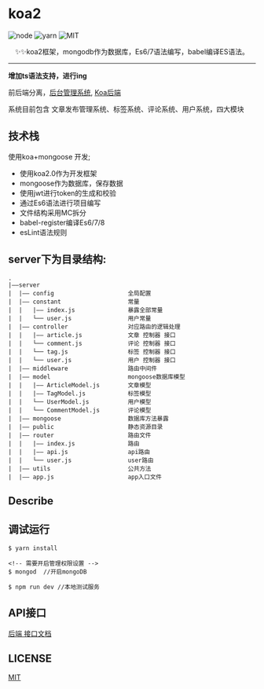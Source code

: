 # koa2

![node](https://img.shields.io/badge/node-8.11.1-green.svg)
![yarn](https://img.shields.io/badge/yarn-1.12.3-green.svg)
![MIT](https://img.shields.io/badge/License-MIT-brightgreen.svg)

<p align="center">
  ✨✨koa2框架，mongodb作为数据库，Es6/7语法编写，babel编译ES语法。
</p>

---
  **增加ts语法支持，进行ing**
  
  前后端分离，[后台管理系统](https://github.com/HerryLo/vue-Bam), [Koa后端](https://github.com/HerryLo/koa-mongoDB)

  系统目前包含 文章发布管理系统、标签系统、评论系统、用户系统，四大模块

## 技术栈
使用koa+mongoose 开发;

* 使用koa2.0作为开发框架
* mongoose作为数据库，保存数据
* 使用jwt进行token的生成和校验
* 通过Es6语法进行项目编写
* 文件结构采用MC拆分
* babel-register编译Es6/7/8
* esLint语法规则

## server下为目录结构:
```
.
|——server
|  |—— config                     全局配置
|  |—— constant                   常量
|  |   |—— index.js               暴露全部常量
|  |   └── user.js                用户常量
|  |—— controller                 对应路由的逻辑处理
|  |   |—— article.js             文章 控制器 接口
|  |   └── comment.js             评论 控制器 接口
|  |   └── tag.js                 标签 控制器 接口
|  |   └── user.js                用户 控制器 接口
|  |—— middleware                 路由中间件
|  |—— model                      mongoose数据库模型
|  |   |—— ArticleModel.js        文章模型
|  |   |—— TagModel.js            标签模型
|  |   └── UserModel.js           用户模型
|  |   └── CommentModel.js        评论模型
|  |—— mongoose                   数据库方法暴露
|  |—— public                     静态资源目录
|  |—— router                     路由文件
|  |   |—— index.js               路由
|  |   |—— api.js                 api路由
|  |   └── user.js                user路由
|  |—— utils                      公共方法
|  |—— app.js                     app入口文件
```
## Describe


## 调试运行
```
$ yarn install 

<!-- 需要开启管理权限设置 -->
$ mongod  //开启mongoDB

$ npm run dev //本地测试服务
```

## API接口
  [后端 接口文档](https://github.com/HerryLo/koa-mongoDB/wiki/API-%E6%8E%A5%E5%8F%A3)

## LICENSE
[MIT](https://github.com/HerryLo/koa-mongoDB/blob/master/LICENSE)

